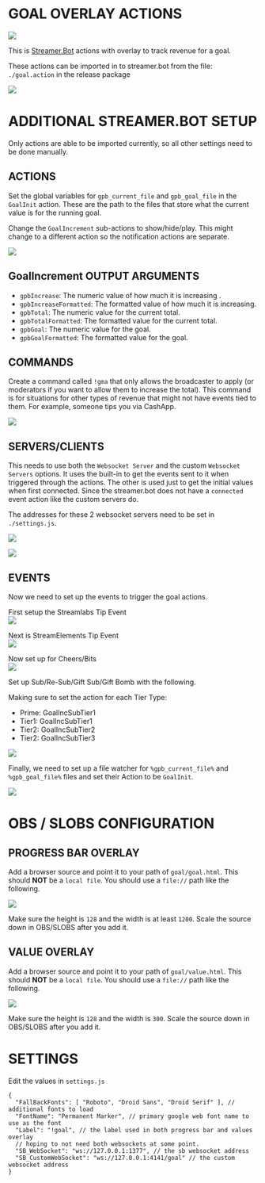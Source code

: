 # GOAL OVERLAY ACTIONS

[![](https://i.imgur.com/jEj3vrPm.png)](https://i.imgur.com/9J0dYEw.mp4)

This is [Streamer.Bot](https://streamer.bot) actions with overlay to track revenue for a goal.

These actions can be imported in to streamer.bot from the file: `./goal.action` in the release package

![](https://i.imgur.com/DaAo0Ib.png)

# ADDITIONAL STREAMER.BOT SETUP

Only actions are able to be imported currently, so all other settings need to be done manually.


## ACTIONS

Set the global variables for `gpb_current_file` and `gpb_goal_file` in the `GoalInit` action. These are the path to the files that store what the current value is for the running goal.

Change the `GoalIncrement` sub-actions to show/hide/play. This might change to a different action so the notification actions are separate.

![](https://i.imgur.com/PsRIYEn.png)

## GoalIncrement OUTPUT ARGUMENTS

- `gpbIncrease`: The numeric value of how much it is increasing .
- `gpbIncreaseFormatted`: The formatted value of how much it is increasing.
- `gpbTotal`: The numeric value for the current total.
- `gpbTotalFormatted`: The formatted value for the current total.
- `gpbGoal`: The numeric value for the goal.
- `gpbGoalFormatted`: The formatted value for the goal.


## COMMANDS

Create a command called `!gma` that only allows the broadcaster to apply (or moderators if you want to allow them to increase the total). This command is for situations for other types of revenue that might not have events tied to them. For example, someone tips you via CashApp.

![](https://i.imgur.com/hUfY53N.png)

## SERVERS/CLIENTS

This needs to use both the `Websocket Server` and the custom `Websocket Servers` options. It uses the built-in to get the events sent to it when triggered through the actions. The other is used just to get the initial values when first connected. Since the streamer.bot does not have a `connected` event action like the custom servers do.

The addresses for these 2 websocket servers need to be set in `./settings.js`.

![](https://i.imgur.com/b3XTsOY.png)

![](https://i.imgur.com/VJUeJYz.png)

## EVENTS

Now we need to set up the events to trigger the goal actions.

First setup the Streamlabs Tip Event  
![](https://i.imgur.com/B4RB9iw.png)

Next is StreamElements Tip Event  
![](https://i.imgur.com/gNffaNt.png)

Now set up for Cheers/Bits  
![](https://i.imgur.com/kMZYa3z.png)

Set up Sub/Re-Sub/Gift Sub/Gift Bomb with the following. 

Making sure to set the action for each Tier Type:

- Prime: GoalIncSubTier1
- Tier1: GoalIncSubTier1
- Tier2: GoalIncSubTier2
- Tier2: GoalIncSubTier3

![](https://i.imgur.com/OTlZREw.png)

Finally, we need to set up a file watcher for `%gpb_current_file%` and `%gpb_goal_file%` files and set their Action to be `GoalInit`.

![](https://i.imgur.com/k67Qb93.png)

# OBS / SLOBS CONFIGURATION

## PROGRESS BAR OVERLAY
Add a browser source and point it to your path of `goal/goal.html`. This should **NOT** be a `local file`. You should use a `file://` path like the following.

![](https://i.imgur.com/D5Dge8f.png)  

Make sure the height is `128` and the width is at least `1200`. Scale the source down in OBS/SLOBS after you add it.

## VALUE OVERLAY
Add a browser source and point it to your path of `goal/value.html`. This should **NOT** be a `local file`. You should use a `file://` path like the following.

![](https://i.imgur.com/Zshitg1.png)  


Make sure the height is `128` and the width is `300`. Scale the source down in OBS/SLOBS after you add it.


# SETTINGS

Edit the values in `settings.js`

```jsonc
{
  "FallBackFonts": [ "Roboto", "Droid Sans", "Droid Serif" ], // additional fonts to load
  "FontName": "Permanent Marker", // primary google web font name to use as the font
  "Label": "!goal", // the label used in both progress bar and values overlay
  // hoping to not need both websockets at some point.
  "SB_WebSocket": "ws://127.0.0.1:1377", // the sb websocket address
  "SB_CustomWebSocket": "ws://127.0.0.1:4141/goal" // the custom websocket address
}

```